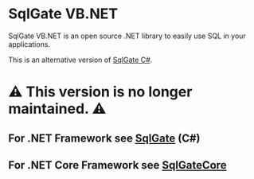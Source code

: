 # SqlGate VB.NET
SqlGate VB.NET is an open source .NET library to easily use SQL in your applications.

This is an alternative version of [SqlGate C#](https://github.com/MetallicBlueDev/SqlGate).

# :warning: This version is no longer maintained. :warning:

## For .NET Framework see [SqlGate](https://github.com/MetallicBlueDev/SqlGate) (C#)
## For .NET Core Framework see [SqlGateCore](https://github.com/MetallicBlueDev/SqlGateCore)
